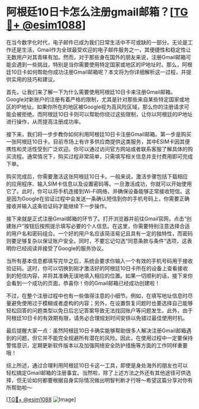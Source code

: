 # 阿根廷10日卡怎么注册gmail邮箱？[[TG💪+ @esim1088](https://t.me/s/esim1088)]

在当今数字化时代，电子邮件已成为我们日常生活中不可或缺的一部分。无论是工作还是生活，Gmail作为全球最受欢迎的电子邮件服务之一，其便捷性和稳定性让无数用户对其青睐有加。然而，对于那些身在国外的朋友来说，注册Gmail邮箱可能会遇到一些挑战，特别是当你需要使用特定国家或地区的IP地址时。那么，阿根廷10日卡如何帮助你成功注册Gmail邮箱呢？本文将为你详细解析这一过程，并提供实用的技巧和建议。

首先，让我们来了解一下为什么需要使用阿根廷10日卡来注册Gmail邮箱。Google对新账户的注册有着严格的限制，尤其是针对那些来自某些特定国家或地区的IP地址。如果你所在的地区被Google视为高风险区域，那么你的注册请求可能会被拒绝。而阿根廷10日卡则可以帮助你绕过这些限制，让你以阿根廷的IP地址进行操作，从而提高注册成功率。

接下来，我们将一步步教你如何利用阿根廷10日卡注册Gmail邮箱。第一步是购买一张阿根廷10日卡。目前市场上有许多供应商提供这类服务，其中ESIM卡因其便携性和灵活性受到广泛欢迎。你可以通过访问官方网站或者联系客服了解具体的购买流程。通常情况下，购买过程非常简单，只需填写相关信息并支付费用即可完成下单。

购买完成后，你需要激活这张阿根廷10日卡。一般来说，激活步骤包括下载相应的应用程序、输入SIM卡信息以及设置密码等。一旦激活成功，你就可以开始使用它了。此时，你可以将手机连接到Wi-Fi网络，并确保设备能够正常接收短信。这是因为Google在验证过程中会发送一条确认短信到你的手机号码上，你需要正确接收并输入这条验证码才能继续下一步操作。

接下来就是正式注册Gmail邮箱的环节了。打开浏览器并前往Gmail官网，点击“创建账户”按钮后按照提示填写必要的个人信息。在这里，你需要特别注意选择合适的用户名和密码组合。一个好的用户名应该简洁易记且具有一定的独特性，而密码则要足够复杂以保证账户安全。同时，不要忘记勾选“同意条款与条件”选项，这表明你已经阅读并接受了Google的服务协议。

当所有基本信息都填写完毕之后，系统会要求你输入一个有效的手机号码用于接收验证码。这时，你可以切换到刚才激活好的阿根廷10日卡所在的设备上查看接收到的短信内容，并将其准确无误地填入相应的位置。如果一切顺利的话，接下来你会看到一个成功的页面，恭喜你！你的Gmail邮箱已经成功创建啦！

不过，在整个注册过程中也有一些值得注意的小细节。例如，在填写地址信息时尽量避免使用过于模糊或者虚构的内容；另外，在设置恢复问题时也要选择自己能够轻松回答的问题类型以免日后忘记答案导致无法找回账户等问题发生。此外，由于阿根廷10日卡的有效期有限，请务必合理规划时间安排以免错过最佳使用时机。

最后提醒大家一点：虽然阿根廷10日卡确实能够帮助很多人解决注册Gmail邮箱遇到的问题，但它并不能完全规避所有潜在的风险。因此，在使用过程中一定要保持警惕意识，定期更新软件版本以及加强网络安全防护措施等方面的工作同样重要哦！

综上所述，通过合理利用阿根廷10日卡这一工具，即使是身处海外的朋友也可以轻松搞定Gmail邮箱的注册事宜。当然啦，除了上述方法之外还有其他途径可供选择，但无论如何都要根据自身实际情况做出明智判断才行呀～希望这篇分享对你有所帮助啦～

[[TG💪+ @esim1088](https://t.me/s/esim1088) ![Image](https://i.postimg.cc/4NQfJmqS/Snipaste-2025-05-13-00-14-12.png)]